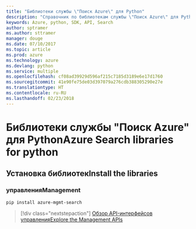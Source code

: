 ```yaml
---
title: "Библиотеки службы \"Поиск Azure\" для Python"
description: "Справочник по библиотекам службы \"Поиск Azure\" для Python"
keywords: Azure, python, SDK, API, Search
author: sptramer
ms.author: sttramer
manager: douge
ms.date: 07/10/2017
ms.topic: article
ms.prod: azure
ms.technology: azure
ms.devlang: python
ms.service: multiple
ms.openlocfilehash: cf08ad39929d596af215c7185d3189e6e17d1760
ms.sourcegitcommit: 41e90fe75de03d397079a276cdb388305290e27e
ms.translationtype: HT
ms.contentlocale: ru-RU
ms.lasthandoff: 02/23/2018
---
```

# <a name="azure-search-libraries-for-python"></a><span data-ttu-id="f12b1-104">Библиотеки службы "Поиск Azure" для Python</span><span class="sxs-lookup"><span data-stu-id="f12b1-104">Azure Search libraries for python</span></span>

## <a name="install-the-libraries"></a><span data-ttu-id="f12b1-105">Установка библиотек</span><span class="sxs-lookup"><span data-stu-id="f12b1-105">Install the libraries</span></span>


### <a name="management"></a><span data-ttu-id="f12b1-106">управления</span><span class="sxs-lookup"><span data-stu-id="f12b1-106">Management</span></span>

```bash
pip install azure-mgmt-search
```
> [!div class="nextstepaction"]
> [<span data-ttu-id="f12b1-107">Обзор API-интерфейсов управления</span><span class="sxs-lookup"><span data-stu-id="f12b1-107">Explore the Management APIs</span></span>](/python/api/overview/azure/search/management)